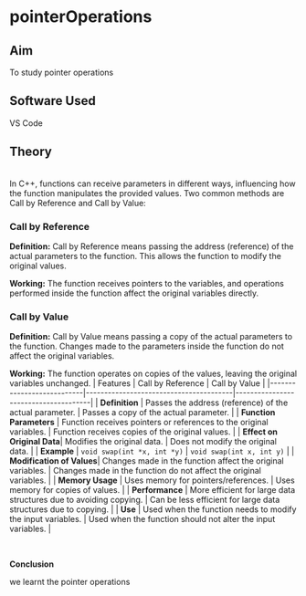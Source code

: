 # pointerOperations
## Aim 
To study pointer operations

## Software Used 
VS Code

## Theory
<br>
In C++, functions can receive parameters in different ways, influencing how the function manipulates the provided values. Two common methods are Call by Reference and Call by Value:
<br>

### Call by Reference  

**Definition:** Call by Reference means passing the address (reference) of the actual parameters to the function. This allows the function to modify the original values.  

**Working:** The function receives pointers to the variables, and operations performed inside the function affect the original variables directly.

### Call by Value 

**Definition:** Call by Value means passing a copy of the actual parameters to the function. Changes made to the parameters inside the function do not affect the original variables.

**Working:** The function operates on copies of the values, leaving the original variables unchanged.
| Features                | Call by Reference                      | Call by Value                        |
|---------------------------|----------------------------------------|--------------------------------------|
| **Definition**            | Passes the address (reference) of the actual parameter. | Passes a copy of the actual parameter. |
| **Function Parameters**   | Function receives pointers or references to the original variables. | Function receives copies of the original values. |
| **Effect on Original Data**| Modifies the original data.            | Does not modify the original data.  |
| **Example**        | `void swap(int *x, int *y)`            | `void swap(int x, int y)`            |
| **Modification of Values**| Changes made in the function affect the original variables. | Changes made in the function do not affect the original variables. |
| **Memory Usage**          | Uses memory for pointers/references.   | Uses memory for copies of values.    |
| **Performance**           | More efficient for large data structures due to avoiding copying. | Can be less efficient for large data structures due to copying. |
| **Use**              | Used when the function needs to modify the input variables. | Used when the function should not alter the input variables. |

<br>  

**Conclusion**

we learnt the pointer operations
